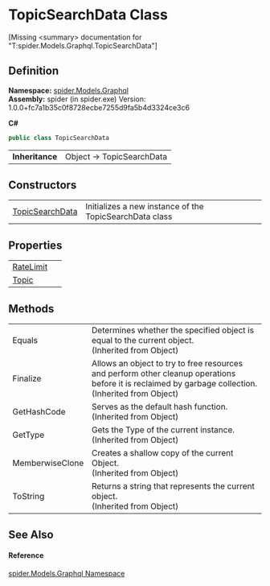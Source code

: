 # TopicSearchData Class


\[Missing &lt;summary&gt; documentation for "T:spider.Models.Graphql.TopicSearchData"\]



## Definition
**Namespace:** <a href="a7324a28-4f46-beaa-9269-26a8fa385391">spider.Models.Graphql</a>  
**Assembly:** spider (in spider.exe) Version: 1.0.0+fc7a1b35c0f8728ecbe7255d9fa5b4d3324ce3c6

**C#**
``` C#
public class TopicSearchData
```

<table><tr><td><strong>Inheritance</strong></td><td>Object  →  TopicSearchData</td></tr>
</table>



## Constructors
<table>
<tr>
<td><a href="3a09280b-4751-fdb5-19bd-2026026da70f">TopicSearchData</a></td>
<td>Initializes a new instance of the TopicSearchData class</td></tr>
</table>

## Properties
<table>
<tr>
<td><a href="2ac4f583-ecea-c7ab-144b-985bee5e8ece">RateLimit</a></td>
<td> </td></tr>
<tr>
<td><a href="47d95c11-5e23-ea58-35a8-223b958a0cc4">Topic</a></td>
<td> </td></tr>
</table>

## Methods
<table>
<tr>
<td>Equals</td>
<td>Determines whether the specified object is equal to the current object.<br />(Inherited from Object)</td></tr>
<tr>
<td>Finalize</td>
<td>Allows an object to try to free resources and perform other cleanup operations before it is reclaimed by garbage collection.<br />(Inherited from Object)</td></tr>
<tr>
<td>GetHashCode</td>
<td>Serves as the default hash function.<br />(Inherited from Object)</td></tr>
<tr>
<td>GetType</td>
<td>Gets the Type of the current instance.<br />(Inherited from Object)</td></tr>
<tr>
<td>MemberwiseClone</td>
<td>Creates a shallow copy of the current Object.<br />(Inherited from Object)</td></tr>
<tr>
<td>ToString</td>
<td>Returns a string that represents the current object.<br />(Inherited from Object)</td></tr>
</table>

## See Also


#### Reference
<a href="a7324a28-4f46-beaa-9269-26a8fa385391">spider.Models.Graphql Namespace</a>  
